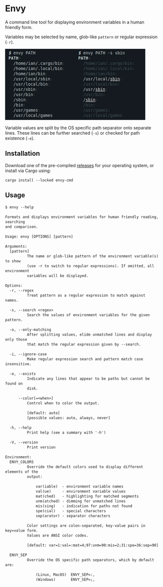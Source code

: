 Envy
====
A command line tool for displaying environment variables in a human friendly form.

Variables may be selected by name, glob-like `pattern` or regular expression (`-r`).

![Example displaying the PATH variable and a search for sbin](envy.png)

Variable values are split by the OS specific path separator onto separate lines. These lines can be further searched (`-s`) or checked for path existence (`-e`).

## Installation
Download one of the pre-compiled [releases](https://github.com/quornian/envy/releases) for your operating system, or install via Cargo using:
```
cargo install --locked envy-cmd
```

## Usage
```
$ envy --help

Formats and displays environment variables for human friendly reading, searching
and comparison.

Usage: envy [OPTIONS] [pattern]

Arguments:
  [pattern]
          The name or glob-like pattern of the environment variable(s) to show
          (use -r to switch to regular expressions). If omitted, all environment
          variables will be displayed.

Options:
  -r, --regex
          Treat pattern as a regular expression to match against names.

  -s, --search <regex>
          Search the values of environment variables for the given pattern.

  -o, --only-matching
          After splitting values, elide unmatched lines and display only those
          that match the regular expression given by --search.

  -i, --ignore-case
          Make regular expression search and pattern match case insensitive.

  -e, --exists
          Indicate any lines that appear to be paths but cannot be found on
          disk.

      --color[=<when>]
          Control when to color the output.

          [default: auto]
          [possible values: auto, always, never]

  -h, --help
          Print help (see a summary with '-h')

  -V, --version
          Print version

Environment:
  ENVY_COLORS
          Override the default colors used to display different elements of the
          output:

              var(iable)  - environment variable names
              val(ue)     - environment variable values
              mat(ched)   - highlighting for matched segments
              unm(atched) - dimming for unmatched lines
              mis(sing)   - indication for paths not found
              spe(cial)   - special characters
              sep(arator) - separator characters

          Color settings are colon-separated, key-value pairs in key=value form.
          Values are ANSI color codes.

          [default: var=1:val=:mat=4;97:unm=90:mis=2;31:spe=36:sep=90]

  ENVY_SEP
          Override the OS specific path separators, which by default are:

              (Linux, MacOS)  ENVY_SEP=:,
              (Windows)       ENVY_SEP=;,
```
